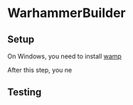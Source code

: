 # WarhammerBuilder

## Setup
On Windows, you need to install [wamp](https://www.wampserver.com/en/download-wampserver-64bits/)

After this step, you ne


## Testing


